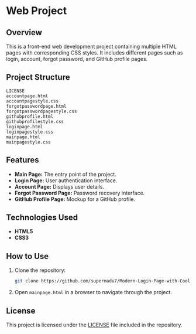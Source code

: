 # Web Project

## Overview

This is a front-end web development project containing multiple HTML pages with corresponding CSS styles. It includes different pages such as login, account, forgot password, and GitHub profile pages.

## Project Structure

```
LICENSE
accountpage.html
accountpagestyle.css
forgotpasswordpage.html
forgotpasswordpagestyle.css
githubprofile.html
githubprofilestyle.css
loginpage.html
loginpagestyle.css
mainpage.html
mainpagestyle.css
```

## Features

- **Main Page:** The entry point of the project.
- **Login Page:** User authentication interface.
- **Account Page:** Displays user details.
- **Forgot Password Page:** Password recovery interface.
- **GitHub Profile Page:** Mockup for a GitHub profile.

## Technologies Used

- **HTML5**
- **CSS3**

## How to Use

1. Clone the repository:
   ```sh
   git clone https://github.com/supermadu7/Modern-Login-Page-with-Cool-Neon-Lights.git
   ```
2. Open `mainpage.html` in a browser to navigate through the project.

## License

This project is licensed under the [LICENSE](LICENSE) file included in the repository.
